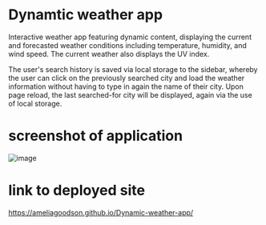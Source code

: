 # Dynamtic weather app
Interactive weather app featuring dynamic content, displaying the current and forecasted weather conditions including temperature, humidity, and wind speed. The current weather also displays the UV index.

The user's search history is saved via local storage to the sidebar, whereby the user can click on the previously searched city and load the weather information without having to type in again the name of their city. Upon page reload, the last searched-for city will be displayed, again via the use of local storage. 

# screenshot of application
![image](https://user-images.githubusercontent.com/60428536/77751392-b6e47280-7079-11ea-8f95-5cb9c1f053a2.png)

# link to deployed site
https://ameliagoodson.github.io/Dynamic-weather-app/

